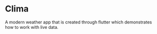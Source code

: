 # Clima
A modern weather app that is created through flutter which demonstrates how to work with live data.
